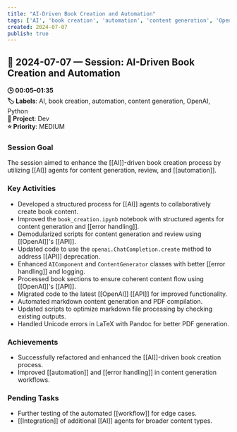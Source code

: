 ```yaml
---
title: "AI-Driven Book Creation and Automation"
tags: ['AI', 'book creation', 'automation', 'content generation', 'OpenAI', 'Python']
created: 2024-07-07
publish: true
---
```


## 📅 2024-07-07 — Session: AI-Driven Book Creation and Automation

**🕒 00:05–01:35**  
**🏷️ Labels**: AI, book creation, automation, content generation, OpenAI, Python  
**📂 Project**: Dev  
**⭐ Priority**: MEDIUM  


### Session Goal
The session aimed to enhance the [[AI]]-driven book creation process by utilizing [[AI]] agents for content generation, review, and [[automation]].

### Key Activities
- Developed a structured process for [[AI]] agents to collaboratively create book content.
- Improved the `book_creation.ipynb` notebook with structured agents for content generation and [[error handling]].
- Demodularized scripts for content generation and review using [[OpenAI]]'s [[API]].
- Updated code to use the `openai.ChatCompletion.create` method to address [[API]] deprecation.
- Enhanced `AIComponent` and `ContentGenerator` classes with better [[error handling]] and logging.
- Processed book sections to ensure coherent content flow using [[OpenAI]]'s [[API]].
- Migrated code to the latest [[OpenAI]] [[API]] for improved functionality.
- Automated markdown content generation and PDF compilation.
- Updated scripts to optimize markdown file processing by checking existing outputs.
- Handled Unicode errors in LaTeX with Pandoc for better PDF generation.

### Achievements
- Successfully refactored and enhanced the [[AI]]-driven book creation process.
- Improved [[automation]] and [[error handling]] in content generation workflows.

### Pending Tasks
- Further testing of the automated [[workflow]] for edge cases.
- [[Integration]] of additional [[AI]] agents for broader content types.
